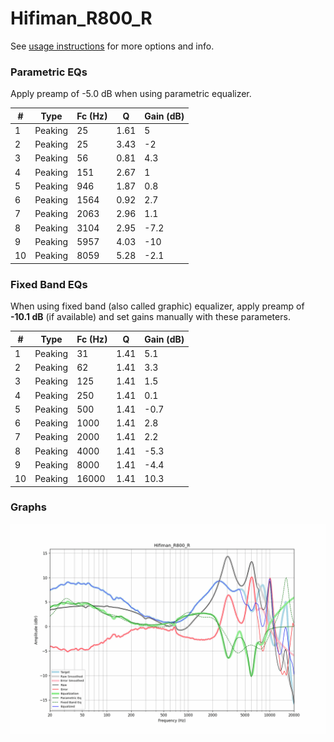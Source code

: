 # Hifiman_R800_R
See [usage instructions](https://github.com/jaakkopasanen/AutoEq#usage) for more options and info.

### Parametric EQs
Apply preamp of -5.0 dB when using parametric equalizer.

|   # | Type    |   Fc (Hz) |    Q |   Gain (dB) |
|-----|---------|-----------|------|-------------|
|   1 | Peaking |        25 | 1.61 |         5   |
|   2 | Peaking |        25 | 3.43 |        -2   |
|   3 | Peaking |        56 | 0.81 |         4.3 |
|   4 | Peaking |       151 | 2.67 |         1   |
|   5 | Peaking |       946 | 1.87 |         0.8 |
|   6 | Peaking |      1564 | 0.92 |         2.7 |
|   7 | Peaking |      2063 | 2.96 |         1.1 |
|   8 | Peaking |      3104 | 2.95 |        -7.2 |
|   9 | Peaking |      5957 | 4.03 |       -10   |
|  10 | Peaking |      8059 | 5.28 |        -2.1 |

### Fixed Band EQs
When using fixed band (also called graphic) equalizer, apply preamp of **-10.1 dB** (if available) and set gains manually with these parameters.

|   # | Type    |   Fc (Hz) |    Q |   Gain (dB) |
|-----|---------|-----------|------|-------------|
|   1 | Peaking |        31 | 1.41 |         5.1 |
|   2 | Peaking |        62 | 1.41 |         3.3 |
|   3 | Peaking |       125 | 1.41 |         1.5 |
|   4 | Peaking |       250 | 1.41 |         0.1 |
|   5 | Peaking |       500 | 1.41 |        -0.7 |
|   6 | Peaking |      1000 | 1.41 |         2.8 |
|   7 | Peaking |      2000 | 1.41 |         2.2 |
|   8 | Peaking |      4000 | 1.41 |        -5.3 |
|   9 | Peaking |      8000 | 1.41 |        -4.4 |
|  10 | Peaking |     16000 | 1.41 |        10.3 |

### Graphs
![](./Hifiman_R800_R.png)
